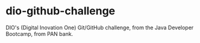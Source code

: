 # dio-github-challenge
DIO's (Digital Inovation One) Git/GitHub challenge, from the Java Developer Bootcamp, from PAN bank.
